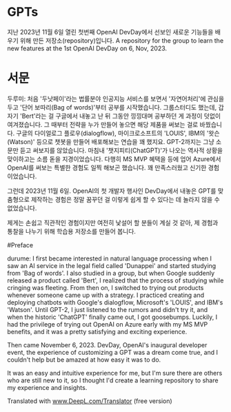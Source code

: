 # GPTs
지난 2023년 11월 6일 열린 첫번째 OpenAI DevDay에서 선보인 새로운 기능들을 배우기 위해 만든 저장소(repository)입니다.
A repository for the group to learn the new features at the 1st OpenAI DevDay on 6, Nov, 2023.

# 서문

두루미:
처음 '두낫페이'라는 법률분야 인공지능 서비스를 보면서 '자연어처리'에 관심을 두고 '단어 보따리(Bag of words)'부터 공부를 시작했습니다.
그룹스터디도 했는데, 갑자기 'Bert'라는 걸 구글에서 내놓고 난 뒤 그동안 낑낑대며 공부하던 게 과정이 덧없이 여겨졌습니다.
그 때부터 전략을 누가 만들어 놓으면 해당 제품을 써보는 걸로 바꿨습니다. 구글의 다이얼로그 플로우(dialogflow), 마이크로소프트의 'LOUIS', IBM의 '왓슨(Watson)' 등으로 챗봇을 만들어 배포해보는 연습을 꽤 했지요.
GPT-2까지는 그냥 소문만 듣고 써보지를 않았습니다. 마침내 '챗지피티(ChatGPT)'가 나오는 역사적 상황을 맞이하고는 소름 돋을 지경이었습니다.
다행히 MS MVP 혜택을 등에 업어 Azure에서 OpenAI를 써보는 특별한 경험도 일찍 해보곤 했습니다. 꽤 만족스러웠고 신기한 경험이었습니다.

그런데 2023년 11월 6일. OpenAI의 첫 개발자 행사인 DevDay에서 내놓은 GPT를 맞춤형으로 제작하는 경험은 정말 꿈꾸던 걸 이렇게 쉽게 할 수 있다는 데 놀라지 않을 수 없었습니다.

제게는 손쉽고 직관적인 경험이지만 여전히 낯설어 할 분들이 계실 것 같아, 제 경험과 통찰을 나누기 위해 학습용 저장소를 만들어 봅니다.


#Preface

durume:
I first became interested in natural language processing when I saw an AI service in the legal field called 'Dunappei' and started studying from 'Bag of words'.
I also studied in a group, but when Google suddenly released a product called 'Bert', I realized that the process of studying while cringing was fleeting.
From then on, I switched to trying out products whenever someone came up with a strategy. I practiced creating and deploying chatbots with Google's dialogflow, Microsoft's 'LOUIS', and IBM's 'Watson'.
Until GPT-2, I just listened to the rumors and didn't try it, and when the historic 'ChatGPT' finally came out, I got goosebumps.
Luckily, I had the privilege of trying out OpenAI on Azure early with my MS MVP benefits, and it was a pretty satisfying and exciting experience.

Then came November 6, 2023. DevDay, OpenAI's inaugural developer event, the experience of customizing a GPT was a dream come true, and I couldn't help but be amazed at how easy it was to do.

It was an easy and intuitive experience for me, but I'm sure there are others who are still new to it, so I thought I'd create a learning repository to share my experience and insights.

Translated with www.DeepL.com/Translator (free version)
